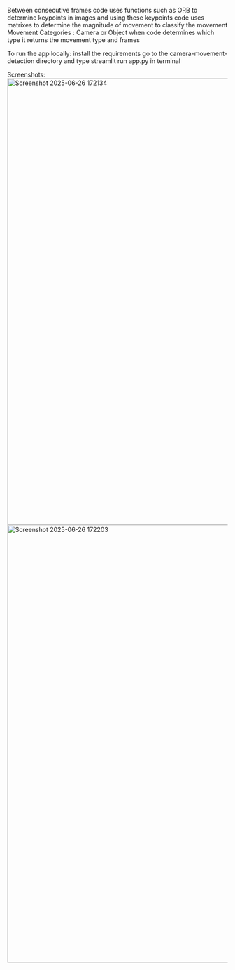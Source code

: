 Between consecutive frames code uses functions such as ORB to determine keypoints in images and using these keypoints code uses matrixes to
determine the magnitude of movement to classify the movement
Movement Categories : Camera or Object
when code determines which type it returns the movement type and frames

To run the app locally: install the requirements
go to the camera-movement-detection directory and type streamlit run app.py in terminal

Screenshots:
<img width="1018" alt="Screenshot 2025-06-26 172134" src="https://github.com/user-attachments/assets/82386c8d-5376-4482-b91e-1f9af860e40c" />
<img width="998" alt="Screenshot 2025-06-26 172203" src="https://github.com/user-attachments/assets/c45d7547-4c39-4c52-a090-386f985da791" />
